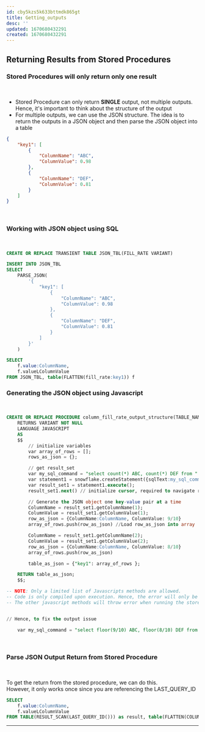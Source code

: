 ```yaml
---
id: cby5kzs5k633bttmdk865gt
title: Getting_outputs
desc: ''
updated: 1670680432291
created: 1670680432291
---
```



## Returning Results from Stored Procedures ##
### Stored Procedures will only return only one result ###

<br/>

- Stored Procedure can only return **SINGLE** output, not multiple outputs.
Hence, it's important to think about the structure of the output
- For multiple outputs, we can use the JSON structure. The idea is to return the outputs in a JSON object and then parse the JSON object into a table

```JSON
{
    "key1": [
        {
            "ColumnName": "ABC", 
            "ColumnValue": 0.98
        },
        {
            "ColumnName": "DEF", 
            "ColumnValue": 0.81
        }
    ]
}
```
<BR/>

### Working with JSON object using SQL ###
<br/>

```SQL 
CREATE OR REPLACE TRANSIENT TABLE JSON_TBL(FILL_RATE VARIANT)

INSERT INTO JSON_TBL
SELECT 
    PARSE_JSON(
        '{
            "key1": [
                {
                    "ColumnName": "ABC", 
                    "ColumnValue": 0.98
                },
                {
                    "ColumnName": "DEF", 
                    "ColumnValue": 0.81
                }
            ]
        }'
    )

SELECT
    f.value:ColumnName,
    f.valueLColumnValue
FROM JSON_TBL, table(FLATTEN(fill_rate:key1)) f
```

### Generating the JSON object using Javascript ###
<br/>

```SQL
CREATE OR REPLACE PROCEDURE column_fill_rate_output_structure(TABLE_NAME VARCHAR)
    RETURNS VARIANT NOT NULL
    LANGUAGE JAVASCRIPT
    AS
    $$
        // initialize variables
        var array_of_rows = [];
        rows_as_json = {};

        // get result_set
        var my_sql_command = "select count(*) ABC, count(*) DEF from " + TABLE_NAME + ";"
        var statement1 = snowflake.createStatement({sqlText:my_sql_command});
        var result_set1 = statement1.execute();
        result_set1.next() // initialize cursor, required to navigate result_set

        // Generate the JSON object one key-value pair at a time
        ColumnName = result_set1.getColumnName(1);
        ColumnValue = result_set1.getColumnValue(1);
        row_as_json = {ColumnName:ColumnName, ColumnValue: 9/10}
        array_of_rows.push(row_as_json) //Load row_as_json into array

        ColumnName = result_set1.getColumnName(2);
        ColumnValue = result_set1.getColumnValue(2);
        row_as_json = {ColumnName:ColumnName, ColumnValue: 8/10}
        array_of_rows.push(row_as_json)

        table_as_json = {"key1": array_of_rows };

    RETURN table_as_json;
    $$;

-- NOTE: Only a limited list of Javascripts methods are allowed. 
-- Code is only compiled upon execution. Hence, the error will only be thrown will the stored procedure is executed
-- The other javascript methods will throw error when running the stored procedure e.g. floor


// Hence, to fix the output issue    

    var my_sql_command = "select floor(9/10) ABC, floor(8/10) DEF from " + TABLE_NAME + ";"
```
<br/>

### Parse JSON Output Return from Stored Procedure ###
<br/>

To get the return from the stored procedure, we can do this.  
However, it only works once since you are referencing the LAST_QUERY_ID

```SQL
SELECT
    f.value:ColumnName,
    f.valueLColumnValue
FROM TABLE(RESULT_SCAN(LAST_QUERY_ID())) as result, table(FLATTEN(COLUMN_FILL_RATE_OUTPUT_STRUCTURE:key1)) f
```
---